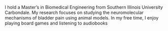 I hold a Master’s in Biomedical Engineering from Southern Illinois University Carbondale. My research focuses on studying the neuromolecular mechanisms of bladder pain using animal models.
In my free time, I enjoy playing board games and listening to audiobooks
